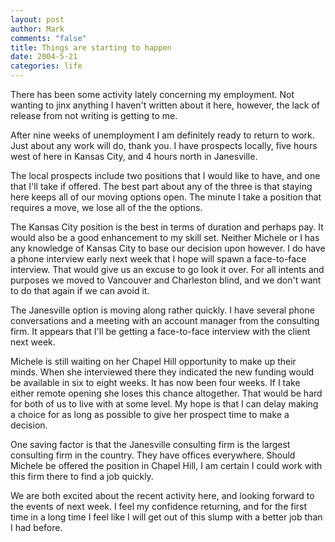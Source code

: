 ```yaml
--- 
layout: post
author: Mark
comments: "false"
title: Things are starting to happen
date: 2004-5-21
categories: life
---
```

There has been some activity lately concerning my employment. Not wanting to jinx anything I haven't written about it here, however, the lack of release from not writing is getting to me.

After nine weeks of unemployment I am definitely ready to return to work. Just about any work will do, thank you. I have prospects locally, five hours west of here in Kansas City, and 4 hours north in Janesville.

The local prospects include two positions that I would like to have, and one that I'll take if offered. The best part about any of the three is that staying here keeps all of our moving options open. The minute I take a position that requires a move, we lose all of the the options.

The Kansas City position is the best in terms of duration and perhaps pay. It would also be a good enhancement to my skill set. Neither Michele or I has any knowledge of Kansas City to base our decision upon however. I do have a phone interview early next week that I hope will spawn a face-to-face interview. That would give us an excuse to go look it over. For all intents and purposes we moved to Vancouver and Charleston blind, and we don't want to do that again if we can avoid it.

The Janesville option is moving along rather quickly. I have several phone conversations and a meeting with an account manager from the consulting firm.  It appears that I'll be getting a face-to-face interview with the client next week.

Michele is still waiting on her Chapel Hill opportunity to make up their minds. When she interviewed there they indicated the new funding would be available in six to eight weeks. It has now been four weeks. If I take either remote opening she loses this chance altogether. That would be hard for both of us to live with at some level. My hope is that I can delay making a choice for as long as possible to give her prospect time to make a decision.

One saving factor is that the Janesville consulting firm is the largest consulting firm in the country. They have offices everywhere. Should Michele be offered the position in Chapel Hill, I am certain I could work with this firm there to find a job quickly.

We are both excited about the recent activity here, and looking forward to the events of next week. I feel my confidence returning, and for the first time in a long time I feel like I will get out of this slump with a better job than I had before.
